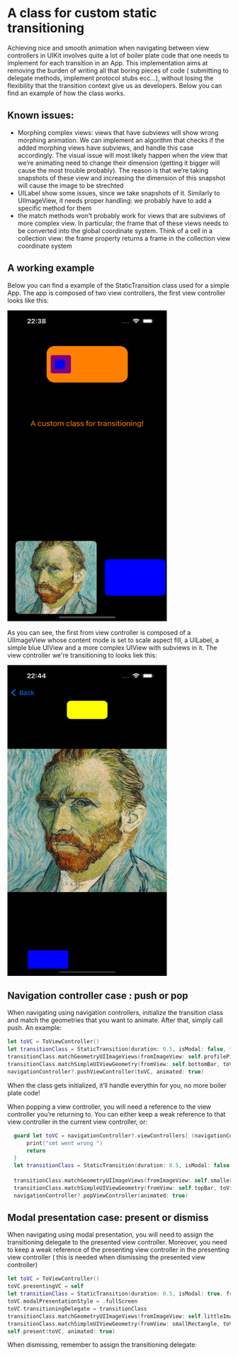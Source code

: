 # A class for custom static transitioning

Achieving nice and smooth animation when navigating between view controllers in UIKit involves quite a lot of boiler plate code that one needs to implement for each transition in an App. This implementation aims at removing the burden of writing all that boring pieces of code ( submitting to delegate methods, implement protocol stubs ecc...), without losing the flexibility that the transition context give us as developers. Below you can find an example of how the class works. 

## Known issues:

- Morphing complex views: views that have subviews will show wrong morphing animation. We can implement an algorithm that checks if the added morphing views have subviews, and handle this case accordingly. The visual issue will most likely happen when the view that we’re animating need to change their dimension (getting it bigger will cause the most trouble probably). The reason is that we’re taking snapshots of these view and increasing the dimension of this snapshot will cause the image to be strechted
- UILabel show some issues, since we take snapshots of it. Similarly to UIImageView, it needs proper handling: we probably have to add a specific method for them
- the match methods won’t probably work for views that are subviews of more complex view. In particular, the frame that of these views needs to be converted into the global coordinate system. Think of a cell in a collection view: the frame property returns a frame in the collection view coordinate system

## A working example
Below you can find a example of the StaticTransition class used for a simple App. 
The app is composed of two view controllers, the first view controller looks like this:

<img src="images/FromVC.png" alt="From VC" width="360" height="700"/>

As you can see, the first from view controller is composed of a  UIImageView whose content mode is set to scale aspect fill, a UILabel, a simple blue UIView and a more complex UIView with subviews in it. The view controller we're transitioning to looks liek this:

<img src="images/ToVC.png" alt="To VC" width="360" height="700"/>


## Navigation controller case : push or pop

When navigating using navigation controllers, initialize the transition class and match the geometries that you want to animate. After that, simply call push. An example: 

```swift
let toVC = ToViewController()
let transitionClass = StaticTransition(duration: 0.5, isModal: false, fromViewController: self)
transitionClass.matchGeometryUIImageViews(fromImageView: self.profilePic, toImageView: toVC.smallerProfilePic)
transitionClass.matchSimpleUIViewGeometry(fromView: self.bottomBar, toView: self.topBar)
navigationController?.pushViewController(toVC, animated: true)
```

When the class gets initialized, it’ll handle everythin for you, no more boiler plate code!

When popping  a view controller, you will need a reference to the view controller you’re returning to. You can either keep a weak reference to that view controller in the current view controller, or:

```swift
  guard let toVC = navigationController?.viewControllers[ (navigationController?.viewControllers.count ?? 0) - 2] as? FromViewController else {
      print("smt went wrong ")
      return
  }
  let transitionClass = StaticTransition(duration: 0.5, isModal: false , fromViewController: self)
  
  transitionClass.matchGeometryUIImageViews(fromImageView: self.smallerProfilePic, toImageView: toVC.profilePic)
  transitionClass.matchSimpleUIViewGeometry(fromView: self.topBar, toView: toVC.bottomBar)
  navigationController?.popViewController(animated: true)
```

## Modal presentation case: present or dismiss

When navigating using modal presentation, you will need to assign the transitioning delegate to the presented view controller. Moreover, you need to keep a weak reference of the presenting view controller in the presenting view controller ( this is needed when dismissing the presented view controller)

```swift
let toVC = ToViewController()
toVC.presentingVC = self
let transitionClass = StaticTransition(duration: 0.5, isModal: true, fromViewController: self)
toVC.modalPresentationStyle = .fullScreen
toVC.transitioningDelegate = transitionClass
transitionClass.matchGeometryUIImageViews(fromImageView: self.littleImageView, toImageView: toVC.littleImageView)
transitionClass.matchSimpleUIViewGeometry(fromView: smallRectangle, toView: toVC.smallRectangle)
self.present(toVC, animated: true)
```

When dismissing, remember to assign the transitioning delegate:
